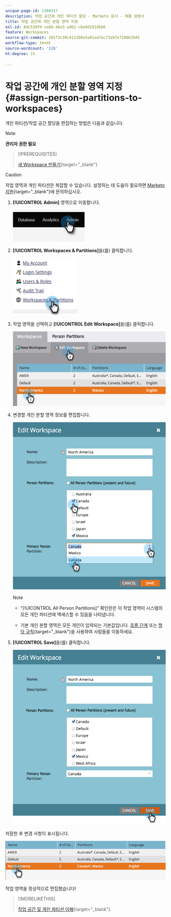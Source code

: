 ```yaml
---
unique-page-id: 2360317
description: 작업 공간에 개인 파티션 할당 - Marketo 문서 - 제품 설명서
title: 작업 공간에 개인 분할 영역 지정
exl-id: 84c539f0-ca68-4be3-a462-cbe9d191dbb6
feature: Workspaces
source-git-commit: 26573c20c411208e5a01aa7ec73a97e7208b35d5
workflow-type: tm+mt
source-wordcount: '128'
ht-degree: 1%

---
```


# 작업 공간에 개인 분할 영역 지정 {#assign-person-partitions-to-workspaces}

개인 파티션/작업 공간 할당을 편집하는 방법은 다음과 같습니다.

>[!NOTE]
>
>**관리자 권한 필요**

>[!PREREQUISITES]
>
>[새 Workspace 만들기](/help/marketo/product-docs/administration/workspaces-and-person-partitions/create-a-new-workspace.md){target="_blank"}

>[!CAUTION]
>
>작업 영역과 개인 파티션은 복잡할 수 있습니다. 설정하는 데 도움이 필요하면 [Marketo 지원](https://nation.marketo.com/t5/Support/ct-p/Support){target="_blank"}에 문의하십시오.

1. **[!UICONTROL Admin]** 영역으로 이동합니다.

   ![](assets/assign-person-partitions-to-workspaces-1.png)

1. **[!UICONTROL Workspaces & Partitions]**&#x200B;을(를) 클릭합니다.

   ![](assets/assign-person-partitions-to-workspaces-2.png)

1. 작업 영역을 선택하고 **[!UICONTROL Edit Workspace]**&#x200B;을(를) 클릭합니다.

   ![](assets/assign-person-partitions-to-workspaces-3.png)

1. 변경할 개인 분할 영역 정보를 편집합니다.

   ![](assets/assign-person-partitions-to-workspaces-4.png)

   >[!NOTE]
   >
   >* &quot;[!UICONTROL All Person Partitions]&quot; 확인란은 이 작업 영역이 시스템의 모든 개인 파티션에 액세스할 수 있음을 나타냅니다.
   >
   >* 기본 개인 분할 영역은 모든 개인이 입력되는 기본값입니다. [흐름 단계](/help/marketo/product-docs/core-marketo-concepts/smart-campaigns/flow-actions/use-add-choice-in-a-flow-step.md) 또는 [할당 규칙](/help/marketo/product-docs/administration/workspaces-and-person-partitions/assigning-person-partitions-with-assignment-rules.md){target="_blank"}을 사용하여 사람들을 이동하세요.

1. **[!UICONTROL Save]**&#x200B;을(를) 클릭합니다.

   ![](assets/assign-person-partitions-to-workspaces-5.png)

저장한 후 변경 사항이 표시됩니다.

![](assets/assign-person-partitions-to-workspaces-6.png)

작업 영역을 정상적으로 편집했습니다!

>[!MORELIKETHIS]
>
>[작업 공간 및 개인 파티션 이해](/help/marketo/product-docs/administration/workspaces-and-person-partitions/understanding-workspaces-and-person-partitions.md){target="_blank"}.

